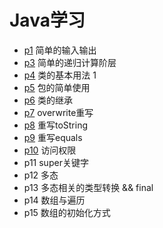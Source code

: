 # Java学习



* [p1]()  简单的输入输出 
* [p3]()  简单的递归计算阶层
* [p4]()  类的基本用法 1
* [p5]() 包的简单使用
* [p6]() 类的继承
* [p7]() overwrite重写
* [p8]() 重写toString
* [p9]() 重写equals
* [p10]() 访问权限
* p11 super关键字
* p12 多态
* p13 多态相关的类型转换 && final
* p14 数组与遍历
* p15 数组的初始化方式

